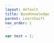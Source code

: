 ```yaml
---
layout: default
title: BaseKnowledge
parent: LearnSwift
nav_order: 1
---
```



```swift
var test = 1;
```
